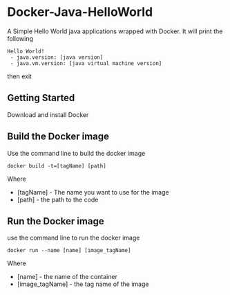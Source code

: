 # Docker-Java-HelloWorld

A Simple Hello World java applications wrapped with Docker. It will print the following
```
Hello World!
 - java.version: [java version]
 - java.vm.version: [java virtual machine version]
```
then exit

## Getting Started
Download and install Docker

## Build the Docker image
Use the command line to build the docker image
```
docker build -t=[tagName] [path]
```
Where 
* [tagName] - The name you want to use for the image
* [path] - the path to the code 

## Run the Docker image
use the command line to run the docker image
```
docker run --name [name] [image_tagName]
```
Where
* [name] - the name of the container
* [image_tagName] - the tag name of the image

